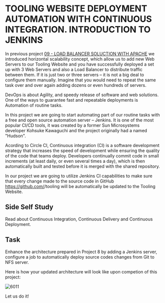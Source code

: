 # TOOLING WEBSITE DEPLOYMENT AUTOMATION WITH CONTINUOUS INTEGRATION. INTRODUCTION TO JENKINS

In previous project [09 - LOAD BALANCER SOLUCTION WITH APACHE](https://github.com/wilfredoha/DevOps-Projects/tree/main/09%20-%20LOAD%20BALANCER%20SOLUCTION%20WITH%20APACHE) we introduced horizontal scalability concept, which allow us to add new Web Servers to our Tooling Website and 
you have successfully deployed a set up with 3 Web Servers and also a Load Balancer to distribute traffic between them. If it is just two or three servers – it is not a big deal to configure them manually. Imagine that you would need to repeat the same task over and over again adding dozens or even hundreds of servers.

DevOps is about Agility, and speedy release of software and web solutions. One of the ways to guarantee fast and repeatable deployments is Automation of routine tasks.

In this project we are going to start automating part of our routine tasks with a free and open source automation server – Jenkins. 
It is one of the most popular CI/CD tools, it was created by a former Sun Microsystems developer Kohsuke Kawaguchi and the project originally had a named "Hudson".

Acording to Circle CI, Continuous integration (CI) is a software development strategy that increases the speed of development while ensuring the quality of the code that teams deploy. Developers continually commit code in small increments (at least daily, or even several times a day), which is then automatically built and tested before it is merged with the shared repository.

In our project we are going to utilize Jenkins CI capabilities to make sure that every change made to the source code in GitHub https://github.com/<yourname>/tooling will be automatically be updated to the Tooling Website.

## Side Self Study
Read about Continuous Integration, Continuous Delivery and Continuous Deployment.

## Task
Enhance the architecture prepared in Project 8 by adding a Jenkins server, configure a job to automatically deploy source codes 
changes from Git to NFS server.

Here is how your updated architecture will look like upon competion of this project:
  
  
![6011](https://user-images.githubusercontent.com/85270361/210151603-8c6fedbc-4835-456a-97a9-9f282a7bfbf6.PNG)

  
Let us do it!
